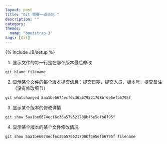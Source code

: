 ```yaml
---
layout: post
title: "Git 需要一点点记 "
description: ""
category: 
themes:
  name: "bootstrap-3"
tags: [Git]
---
```

{% include JB/setup %}


1. 显示文件的每一行是在那个版本最后修改
```shell
git blame filename
```

2. 显示某个文件的每个版本提交信息：提交日期，提交人员，版本号，提交备注（没有修改细节）
```shell
git whatchanged 5aa1be6674ecf6c36a579521708bf6e5efb6795f
```

3. 显示某个版本的修改详情
```shell
git show 5aa1be6674ecf6c36a579521708bf6e5efb6795f
```

4. 显示某个版本的某个文件修改情况
```shell
git show 5aa1be6674ecf6c36a579521708bf6e5efb6795f filename
```






